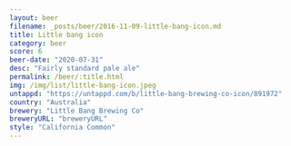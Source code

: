 ```yaml
---
layout: beer
filename: _posts/beer/2016-11-09-little-bang-icon.md
title: Little bang icon
category: beer
score: 6
beer-date: "2020-07-31"
desc: "Fairly standard pale ale"
permalink: /beer/:title.html
img: /img/list/little-bang-icon.jpeg
untappd: "https://untappd.com/b/little-bang-brewing-co-icon/891972"
country: "Australia"
brewery: "Little Bang Brewing Co"
breweryURL: "breweryURL"
style: "California Common"
---
```

